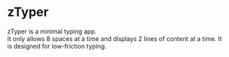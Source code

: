 # zTyper

zTyper is a minimal typing app.  
It only allows 8 spaces at a time and displays 2 lines of content at a time. It is designed for low-friction typing.
